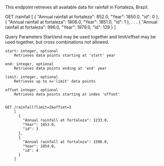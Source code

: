 
This endpoint retrieves all available data for rainfall in Fortaleza, Brazil.

GET /rainfall
	[
	  {
	    "Annual rainfall at fortaleza": 852.0, 
	    "Year": 1850.0, 
	    "id": 0
	  }, 
	  {
	    "Annual rainfall at fortaleza": 1806.0, 
	    "Year": 1851.0, 
	    "id": 1
	  }, 
	  .
	  .
	  .
	  {
	    "Annual rainfall at fortaleza": 996.0, 
	    "Year": 1979.0, 
	    "id": 129
	  }
	]



Query Parameters
Start/end may be used together and limit/offset may be used together, but cross combinations not allowed.

	start: integer, optional
		Retrieves data points starting at 'start' year

	end: integer, optional
		Retrieves data points ending at 'end' year

	limit: integer, optional
		Retrieves up to n='limit' data points 

	offset integer, optional
		Retrieves data points starting at index 'offset'


	GET /rainfall?limit=2&offset=3
		[
		  {
		    "Annual rainfall at fortaleza": 1233.0, 
		    "Year": 1853.0, 
		    "id": 3
		  }, 
		  {
		    "Annual rainfall at fortaleza": 1590.0, 
		    "Year": 1854.0, 
		    "id": 4
		  }
		]